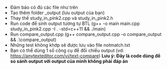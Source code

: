 - Đảm bảo có đủ các file như trên
- Tạo thêm folder _output (lưu output của bạn)
- Thay thế study_in_pink2.cpp và study_in_pink2.h
- Run code để sinh output tương tự BTL (g++ -o main main.cpp study_in_pink2.cpp -I . -std=c++11 && ./main)
- Run compare_output.cpp (g++ compare_output.cpp -o compare_output && .\compare_output)
- Những test không khớp sẽ được lưu vào file notmatch.txt
- Bạn có thể dùng 1 số công cụ để đối chiếu output (vd: https://anytexteditor.com/vi/text-compare)
**Lưu ý: Đây là code dùng để so sánh output với output của mình không phải đáp án**
